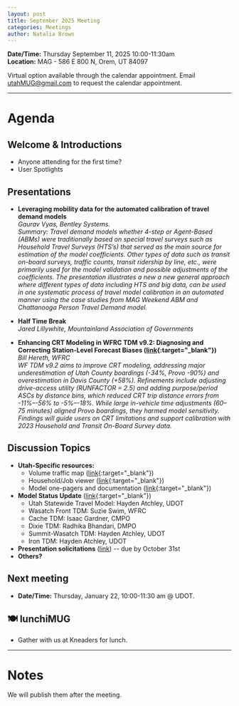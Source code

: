 ```yaml
---
layout: post
title: September 2025 Meeting
categories: Meetings
author: Natalia Brown
---
```


**Date/Time:** Thursday September 11, 2025 10:00-11:30am  
**Location:** MAG - 586 E 800 N, Orem, UT 84097 <br/>

Virtual option available through the calendar appointment. Email utahMUG@gmail.com to request the calendar appointment.

---

# Agenda

## Welcome & Introductions

- Anyone attending for the first time?
- User Spotlights

## Presentations

- **Leveraging mobility data for the automated calibration of travel demand models** <br/>_Gaurav Vyas, Bentley Systems._<br/>_Summary: Travel demand models whether 4-step or Agent-Based (ABMs) were traditionally based on special travel surveys such as Household Travel Surveys (HTS’s) that served as the main source for estimation of the model coefficients. Other types of data such as transit on-board surveys, traffic counts, transit ridership by line, etc., were primarily used for the model validation and possible adjustments of the coefficients. The presentation illustrates a new a new general approach where different types of data including HTS and big data, can be used in one systematic process of travel model calibration in an automated manner using the case studies from MAG Weekend ABM and Chattanooga Person Travel Demand model._

- **Half Time Break**<br>_Jared Lillywhite, Mountainland Association of Governments_

- **Enhancing CRT Modeling in WFRC TDM v9.2: Diagnosing and Correcting Station-Level Forecast Biases ([link](https://docs.google.com/presentation/d/1vms6dSRLROttmH4DlDV9_EON4AESysZSyNy2pfm9oYo){:target="\_blank"})** <br/>_Bill Hereth, WFRC_<br/>_WF TDM v9.2 aims to improve CRT modeling, addressing major underestimation of Utah County boardings (-34%, Provo -90%) and overestimation in Davis County (+58%). Refinements include adjusting drive-access utility (RUNFACTOR = 2.5) and adding purpose/period ASCs by distance bins, which reduced CRT trip distance errors from -11%–-56% to -5%–-18%. While large in-vehicle time adjustments (60–75 minutes) aligned Provo boardings, they harmed model sensitivity. Findings will guide users on CRT limitations and support calibration with 2023 Household and Transit On-Board Survey data._

## Discussion Topics

- **Utah-Specific resources:**
  - Volume traffic map ([link](https://unifiedplan.org/traffic-volume-map/){:target="\_blank"})
  - Household/Job viewer ([link](https://unifiedplan.org/utah-household-job-forecast-map/){:target="\_blank"})
  - Model one-pagers and documentation ([link](https://utahmug.org/models/){:target="\_blank"})
- **Model Status Update** ([link](https://docs.google.com/presentation/d/10oamHc9ogYgSUA8_kOSH9_BzyWuUlVTWjH_W7XGcx7w/edit?usp=sharing){:target="\_blank"})
  - Utah Statewide Travel Model: Hayden Atchley, UDOT
  - Wasatch Front TDM: Suzie Swim, WFRC
  - Cache TDM: Isaac Gardner, CMPO
  - Dixie TDM: Radhika Bhandari, DMPO
  - Summit-Wasatch TDM: Hayden Atchley, UDOT
  - Iron TDM: Hayden Atchley, UDOT
- **Presentation solicitations** ([link](https://forms.gle/wsjRcwJtFuRzzgFN7)) -- due by October 31st
- **Others?**

## Next meeting

- **Date/Time:** Thursday, January 22, 10:00-11:30 am @ UDOT.

## 🍽 lunchiMUG

- Gather with us at Kneaders for lunch.

---

# Notes

We will publish them after the meeting.
